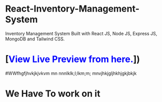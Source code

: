 # React-Inventory-Management-System
Inventory Management System Built with React JS, Node JS, Express JS, MongoDB and Tailwind CSS.

# [<span style="color: blue;">View Live Preview from here.</span>])
#WWfhgfjhvkjkjvkvm mn nnnlklk;l;lkm;m; mnvjhkjgljhkhjgkjbkjk


# We Have To work on it